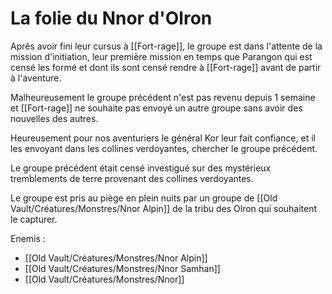 # La folie du Nnor d'Olron
Après avoir fini leur cursus à [[Fort-rage]], le groupe est dans l'attente de la mission d'initiation, leur première mission en temps que Parangon qui est censé les formé et dont ils sont censé rendre à [[Fort-rage]] avant de partir à l'aventure.

Malheureusement le groupe précédent n'est pas revenu depuis 1 semaine et [[Fort-rage]] ne souhaite pas envoyé un autre groupe sans avoir des nouvelles des autres.

Heureusement pour nos aventuriers le général Kor leur fait confiance, et il les envoyant dans les collines verdoyantes, chercher le groupe précédent.

Le groupe précédent était censé investigué sur des mystérieux tremblements de terre provenant des collines verdoyantes.

Le groupe est pris au piège en plein nuits par un groupe de [[Old Vault/Créatures/Monstres/Nnor Alpin]] de la tribu des Olron qui souhaitent le capturer.

Enemis :
- [[Old Vault/Créatures/Monstres/Nnor Alpin]]
- [[Old Vault/Créatures/Monstres/Nnor Samhan]]
- [[Old Vault/Créatures/Monstres/Nnor]]
